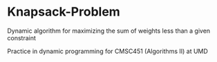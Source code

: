 # Knapsack-Problem
Dynamic algorithm for maximizing the sum of weights less than a given constraint

Practice in dynamic programming for CMSC451 (Algorithms II) at UMD
